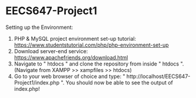 # EECS647-Project1

Setting up the Environment:

1. PHP & MySQL project environment set-up tutorial: https://www.studentstutorial.com/php/php-environment-set-up
2. Download server-end service: https://www.apachefriends.org/download.html
3. Navigate to " htdocs " and clone the repository from inside " htdocs ". (Navigate from XAMPP >> xampfiles >> htdocs)
4. Go to your web browser of choice and type: " http://localhost/EECS647-Project1/index.php ". You should now be able to see the output of index.php!
